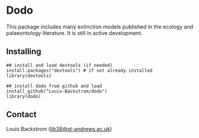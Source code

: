 # Dodo

This package includes many extinction models published in the ecology and palaeontology literature. It is still in active development.

## Installing

```
## install and load devtools (if needed)
install.packages("devtools") # if not already installed
library(devtools)

## install dodo from github and load
install_github("Louis-Backstrom/dodo")
library(dodo)
```

## Contact
Louis Backstrom (ljb38@st-andrews.ac.uk)

